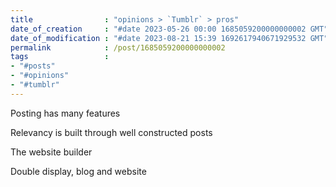 ```yaml
---
title                : "opinions > `Tumblr` > pros"
date_of_creation     : "#date 2023-05-26 00:00 1685059200000000002 GMT"
date_of_modification : "#date 2023-08-21 15:39 1692617940671929532 GMT"
permalink            : /post/1685059200000000002
tags                 : 
- "#posts"
- "#opinions"
- "#tumblr"
---
```


Posting has many features

Relevancy is built through well constructed posts

The website builder

Double display, blog and website